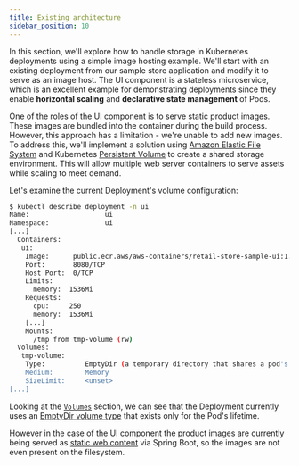```yaml
---
title: Existing architecture
sidebar_position: 10
---
```


In this section, we'll explore how to handle storage in Kubernetes deployments using a simple image hosting example. We'll start with an existing deployment from our sample store application and modify it to serve as an image host. The UI component is a stateless microservice, which is an excellent example for demonstrating deployments since they enable **horizontal scaling** and **declarative state management** of Pods.

One of the roles of the UI component is to serve static product images. These images are bundled into the container during the build process. However, this approach has a limitation - we're unable to add new images. To address this, we'll implement a solution using [Amazon Elastic File System](https://docs.aws.amazon.com/efs/latest/ug/whatisefs.html) and Kubernetes [Persistent Volume](https://kubernetes.io/docs/concepts/storage/persistent-volumes/) to create a shared storage environment. This will allow multiple web server containers to serve assets while scaling to meet demand.

Let's examine the current Deployment's volume configuration:

```bash
$ kubectl describe deployment -n ui
Name:                   ui
Namespace:              ui
[...]
  Containers:
   ui:
    Image:      public.ecr.aws/aws-containers/retail-store-sample-ui:1.2.1
    Port:       8080/TCP
    Host Port:  0/TCP
    Limits:
      memory:  1536Mi
    Requests:
      cpu:     250
      memory:  1536Mi
    [...]
    Mounts:
      /tmp from tmp-volume (rw)
  Volumes:
   tmp-volume:
    Type:          EmptyDir (a temporary directory that shares a pod's lifetime)
    Medium:        Memory
    SizeLimit:     <unset>
[...]
```

Looking at the [`Volumes`](https://kubernetes.io/docs/concepts/storage/volumes/#emptydir-configuration-example) section, we can see that the Deployment currently uses an [EmptyDir volume type](https://kubernetes.io/docs/concepts/storage/volumes/#emptydir) that exists only for the Pod's lifetime.

However in the case of the UI component the product images are currently being served as [static web content](https://spring.io/blog/2013/12/19/serving-static-web-content-with-spring-boot) via Spring Boot, so the images are not even present on the filesystem.
